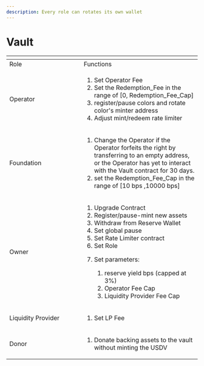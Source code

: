 ```yaml
---
description: Every role can rotates its own wallet
---
```


# Vault

<table data-header-hidden><thead><tr><th width="180"></th><th></th></tr></thead><tbody><tr><td>Role</td><td>Functions</td></tr><tr><td>Operator</td><td><ol><li>Set Operator Fee</li><li>Set the Redemption_Fee in the range of [0, Redemption_Fee_Cap]</li><li>register/pause colors and rotate color's minter address</li><li>Adjust mint/redeem rate limiter</li></ol></td></tr><tr><td>Foundation</td><td><ol><li>Change the Operator if the Operator forfeits the right by transferring to an empty address, or the Operator has yet to interact with the Vault contract for 30 days. </li><li>set the Redemption_Fee_Cap in the range of [10 bps ,10000 bps]</li></ol></td></tr><tr><td>Owner</td><td><ol><li>Upgrade Contract</li><li>Register/pause-mint new assets</li><li>Withdraw from Reserve Wallet</li><li>Set global pause</li><li>Set Rate Limiter contract</li><li>Set Role</li><li><p>Set parameters:</p><ol><li>reserve yield bps (capped at 3%)</li><li>Operator Fee Cap</li><li>Liquidity Provider Fee Cap</li></ol></li></ol></td></tr><tr><td>Liquidity Provider</td><td><ol><li>Set LP Fee</li></ol></td></tr><tr><td>Donor</td><td><ol><li>Donate backing assets to the vault without minting the USDV</li></ol></td></tr></tbody></table>
